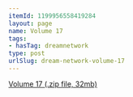 ```yaml
---
itemId: 1199956558419284
layout: page
name: Volume 17
tags:
- hasTag: dreamnetwork
type: post
urlSlug: dream-network-volume-17
---
```

<a href="files/Volume_17.zip" download>Volume 17 (.zip file, 32mb)</a>